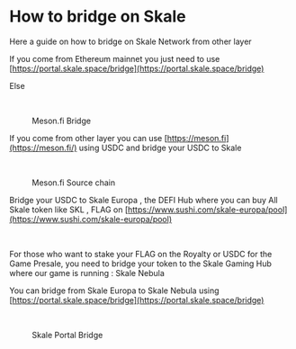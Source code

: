 # How to bridge on Skale

Here a guide on how to bridge on Skale Network from other layer

If you come from Ethereum mainnet you just need to use [https://portal.skale.space/bridge](https://portal.skale.space/bridge)

Else&#x20;

<figure><img src="../.gitbook/assets/Capture d’écran 2024-11-29 à 12.47.11.png" alt=""><figcaption><p>Meson.fi Bridge</p></figcaption></figure>

If you come from other layer you can use [https://meson.fi](https://meson.fi/) using USDC and bridge your USDC to Skale



<figure><img src="../.gitbook/assets/Capture d’écran 2024-11-29 à 12.46.07.png" alt=""><figcaption><p>Meson.fi Source chain</p></figcaption></figure>

Bridge your USDC to Skale Europa , the DEFI Hub where you can buy All Skale token like SKL , FLAG  on [https://www.sushi.com/skale-europa/pool](https://www.sushi.com/skale-europa/pool)

<figure><img src="../.gitbook/assets/Capture d’écran 2024-11-29 à 12.53.01.png" alt=""><figcaption></figcaption></figure>

For those who want to stake your FLAG on the Royalty or USDC for the Game Presale, you need to bridge your token to the Skale Gaming Hub where our game is running : Skale Nebula&#x20;

You can bridge from Skale Europa to Skale Nebula using [https://portal.skale.space/bridge](https://portal.skale.space/bridge)

<figure><img src="../.gitbook/assets/Capture d’écran 2024-11-29 à 12.50.11.png" alt=""><figcaption><p>Skale Portal Bridge</p></figcaption></figure>
